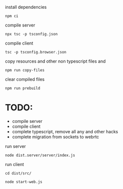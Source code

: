 install dependencies
```
npm ci
```

compile server
```
npx tsc -p tsconfig.json
```

compile client
```
tsc -p tsconfig.browser.json
```
copy resources and other non typescript files and
```
npm run copy-files
```
clear compiled files
```
npm run prebuild
```

# TODO: 
* compile server 
* compile client
* complete typescript, remove all any and other hacks
* complete migration from sockets to webrtc

run server
```
node dist.server/server/index.js
```

run client
```
cd dist/src/
```

```
node start-web.js
```
